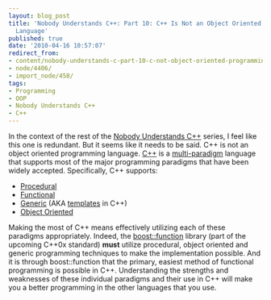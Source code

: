 ```yaml
---
layout: blog_post
title: 'Nobody Understands C++: Part 10: C++ Is Not an Object Oriented Programming
  Language'
published: true
date: '2010-04-16 10:57:07'
redirect_from:
- content/nobody-understands-c-part-10-c-not-object-oriented-programming-language/
- node/4406/
- import_node/458/
tags:
- Programming
- OOP
- Nobody Understands C++
- C++
---
```


In the context of the rest of the [Nobody Understands C++](/tags/nobody-understands) series, I feel like this one is redundant. But it seems like it needs to be said. C++ is not an object oriented programming language. [C++](http://en.wikipedia.org/wiki/C%2B%2B) is a [multi-paradigm](http://en.wikipedia.org/wiki/Multi-paradigm_programming_language) language that supports most of the major programming paradigms that have been widely accepted. Specifically, C++ supports:

-   [Procedural](http://en.wikipedia.org/wiki/Procedural_programming)
-   [Functional](http://en.wikipedia.org/wiki/Function-level_programming)
-   [Generic](http://en.wikipedia.org/wiki/Generic_programming) (AKA [templates](/tags/templates) in C++)
-   [Object Oriented](http://en.wikipedia.org/wiki/Object-oriented_programming)

Making the most of C++ means effectively utilizing each of these paradigms appropriately. Indeed, the [boost::function](http://www.boost.org/doc/libs/1_42_0/doc/html/function.html) library (part of the upcoming C++0x standard) **must** utilize procedural, object oriented and generic programming techniques to make the implementation possible. And it is through boost::function that the primary, easiest method of functional programming is possible in C++. Understanding the strengths and weaknesses of these individual paradigms and their use in C++ will make you a better programming in the other languages that you use.
